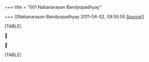 +++
title = "001 Nabanarayan Bandyopadhyay"

+++
[[Nabanarayan Bandyopadhyay	2011-04-02, 09:55:55 [Source](https://groups.google.com/g/bvparishat/c/j0xzSNKDpo8)]]



[TABLE]





[TABLE]

  

